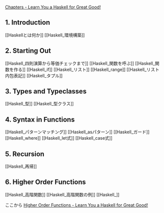 [Chapters - Learn You a Haskell for Great Good!](https://learnyouahaskell.com/chapters)

## 1. Introduction
[[Haskellとは何か]]
[[Haskell_環境構築]]

## 2. Starting Out
[[Haskell_四則演算から等価チェックまで]]
[[Haskell_関数を呼ぶ]]
[[Haskell_関数を作る]]
[[Haskell_if]]
[[Haskell_リスト]]
[[Haskell_range]]
[[Haskell_リスト内包表記]]
[[Haskell_タプル]]

## 3. Types and Typeclasses
[[Haskell_型]]
[[Haskell_型クラス]]

## 4. Syntax in Functions
[[Haskell_パターンマッチング]]
[[Haskell_asパターン]]
[[Haskell_ガード]]
[[Haskell_where]]
[[Haskell_let式]]
[[Haskell_case式]]

## 5. Recursion
[[Haskell_再帰]]

## 6. Higher Order Functions
[[Haskell_高階関数]]
[[Haskell_高階関数の例]]
[[Haskell_]]

ここから
[Higher Order Functions - Learn You a Haskell for Great Good!](https://learnyouahaskell.com/higher-order-functions)